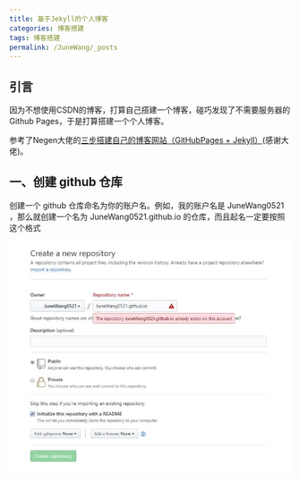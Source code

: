 ```yaml
---
title: 基于Jekyll的个人博客
categories: 博客搭建
tags: 博客搭建
permalink: /JuneWang/_posts
---
```

## 引言

因为不想使用CSDN的博客，打算自己搭建一个博客，碰巧发现了不需要服务器的Github Pages，于是打算搭建一个个人博客。

参考了Negen大佬的[三步搭建自己的博客网站（GitHubPages + Jekyll）](https://www.jianshu.com/p/4048bbb259e9)(感谢大佬)。

## 一、创建 github 仓库

创建一个 github 仓库命名为你的账户名。例如，我的账户名是 JuneWang0521 ，那么就创建一个名为 JuneWang0521.github.io 的仓库，而且起名一定要按照这个格式

![创建仓库](/public/image/2019-01-16-1.jpg)
